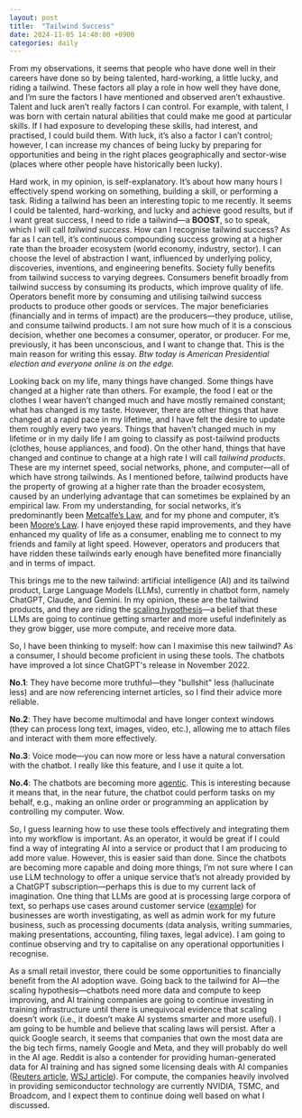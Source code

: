 ```yaml
---
layout: post
title:  "Tailwind Success"
date: 2024-11-05 14:40:00 +0900
categories: daily
---
```


From my observations, it seems that people who have done well in their careers have done so by being talented, hard-working, a little lucky, and riding a tailwind. These factors all play a role in how well they have done, and I’m sure the factors I have mentioned and observed aren’t exhaustive. Talent and luck aren’t really factors I can control. For example, with talent, I was born with certain natural abilities that could make me good at particular skills. If I had exposure to developing these skills, had interest, and practised, I could build them. With luck, it’s also a factor I can’t control; however, I can increase my chances of being lucky by preparing for opportunities and being in the right places geographically and sector-wise (places where other people have historically been lucky).

Hard work, in my opinion, is self-explanatory. It’s about how many hours I effectively spend working on something, building a skill, or performing a task. Riding a tailwind has been an interesting topic to me recently. It seems I could be talented, hard-working, and lucky and achieve good results, but if I want great success, I need to ride a tailwind—a **BOOST**, so to speak, which I will call *tailwind success*. How can I recognise tailwind success? As far as I can tell, it’s continuous compounding success growing at a higher rate than the broader ecosystem (world economy, industry, sector). I can choose the level of abstraction I want, influenced by underlying policy, discoveries, inventions, and engineering benefits. Society fully benefits from tailwind success to varying degrees. Consumers benefit broadly from tailwind success by consuming its products, which improve quality of life. Operators benefit more by consuming and utilising tailwind success products to produce other goods or services. The major beneficiaries (financially and in terms of impact) are the producers—they produce, utilise, and consume tailwind products. I am not sure how much of it is a conscious decision, whether one becomes a consumer, operator, or producer. For me, previously, it has been unconscious, and I want to change that. This is the main reason for writing this essay. *Btw today is American Presidential election and everyone online is on the edge.*

Looking back on my life, many things have changed. Some things have changed at a higher rate than others. For example, the food I eat or the clothes I wear haven’t changed much and have mostly remained constant; what has changed is my taste. However, there are other things that have changed at a rapid pace in my lifetime, and I have felt the desire to update them roughly every two years. Things that haven’t changed much in my lifetime or in my daily life I am going to classify as post-tailwind products (clothes, house appliances, and food). On the other hand, things that have changed and continue to change at a high rate I will call *tailwind products*. These are my internet speed, social networks, phone, and computer—all of which have strong tailwinds. As I mentioned before, tailwind products have the property of growing at a higher rate than the broader ecosystem, caused by an underlying advantage that can sometimes be explained by an empirical law. From my understanding, for social networks, it’s predominantly been [Metcalfe’s Law](https://en.wikipedia.org/wiki/Metcalfe%27s_law), and for my phone and computer, it’s been [Moore’s Law](https://en.wikipedia.org/wiki/Moore%27s_law). I have enjoyed these rapid improvements, and they have enhanced my quality of life as a consumer, enabling me to connect to my friends and family at light speed. However, operators and producers that have ridden these tailwinds early enough have benefited more financially and in terms of impact.

This brings me to the new tailwind: artificial intelligence (AI) and its tailwind product, Large Language Models (LLMs), currently in chatbot form, namely ChatGPT, Claude, and Gemini. In my opinion, these are the tailwind products, and they are riding the [scaling hypothesis](https://en.wikipedia.org/wiki/Neural_scaling_law)—a belief that these LLMs are going to continue getting smarter and more useful indefinitely as they grow bigger, use more compute, and receive more data.

So, I have been thinking to myself: how can I maximise this new tailwind? As a consumer, I should become proficient in using these tools. The chatbots have improved a lot since ChatGPT's release in November 2022.

**No.1**: They have become more truthful—they "bullshit" less (hallucinate less) and are now referencing internet articles, so I find their advice more reliable.

**No.2**: They have become multimodal and have longer context windows (they can process long text, images, video, etc.), allowing me to attach files and interact with them more effectively.

**No.3**: Voice mode—you can now more or less have a natural conversation with the chatbot. I really like this feature, and I use it quite a lot.

**No.4**: The chatbots are becoming more [agentic](https://www.anthropic.com/news/developing-computer-use). This is interesting because it means that, in the near future, the chatbot could perform tasks on my behalf, e.g., making an online order or programming an application by controlling my computer. Wow.

So, I guess learning how to use these tools effectively and integrating them into my workflow is important. As an operator, it would be great if I could find a way of integrating AI into a service or product that I am producing to add more value. However, this is easier said than done. Since the chatbots are becoming more capable and doing more things, I’m not sure where I can use LLM technology to offer a unique service that’s not already provided by a ChatGPT subscription—perhaps this is due to my current lack of imagination. One thing that LLMs are good at is processing large corpora of text, so perhaps use cases around customer service ([example](https://openai.com/index/klarna)) for businesses are worth investigating, as well as admin work for my future business, such as processing documents (data analysis, writing summaries, making presentations, accounting, filing taxes, legal advice). I am going to continue observing and try to capitalise on any operational opportunities I recognise.

As a small retail investor, there could be some opportunities to financially benefit from the AI adoption wave. Going back to the tailwind for AI—the scaling hypothesis—chatbots need more data and compute to keep improving, and AI training companies are going to continue investing in training infrastructure until there is unequivocal evidence that scaling doesn’t work (i.e., it doesn’t make AI systems smarter and more useful). I am going to be humble and believe that scaling laws will persist. After a quick Google search, it seems that companies that own the most data are the big tech firms, namely Google and Meta, and they will probably do well in the AI age. Reddit is also a contender for providing human-generated data for AI training and has signed some licensing deals with AI companies ([Reuters article](https://www.reuters.com/technology/reddit-ai-content-licensing-deal-with-google-sources-say-2024-02-22/), [WSJ article](https://www.wsj.com/tech/ai/reddit-signs-data-licensing-deal-with-openai-14993757)). For compute, the companies heavily involved in providing semiconductor technology are currently NVIDIA, TSMC, and Broadcom, and I expect them to continue doing well based on what I discussed.

